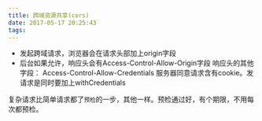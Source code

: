 ```yaml
---
title: 跨域资源共享(cors)
date: 2017-05-17 20:25:43
tags:
---
```


+ 发起跨域请求，浏览器会在请求头部加上origin字段
+ 后台如果允许，响应头会有Access-Control-Allow-Origin字段
响应头的其他字段：
Access-Control-Allow-Credentials 服务器同意请求含有cookie。发请求是同时要加上withCredentials

复杂请求比简单请求都了`预检`的一步，其他一样。预检通过好，有个期限，不用每次都预检。
